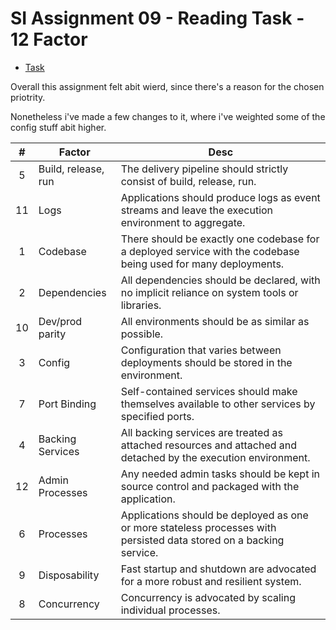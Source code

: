 # SI Assignment 09 - Reading Task - 12 Factor
 - [Task](https://datsoftlyngby.github.io/soft2020fall/resources/80748096-A9-12-Factor-App.pdf)


Overall this assignment felt abit wierd, since there's a reason for the chosen priotrity.

Nonetheless i've made a few changes to it, where i've weighted some of the config stuff abit higher.


|#|Factor|Desc|
|:-:|-|-|
| 5 | Build, release, run | The delivery pipeline should strictly consist of build, release, run.  |
| 11 | Logs |  Applications should produce logs as event streams and leave the execution environment to aggregate. |
| 1 | Codebase | There should be exactly one codebase for a deployed service with the codebase being used for many deployments. |
| 2 | Dependencies | All dependencies should be declared, with no implicit reliance on system tools or libraries. |
| 10 | Dev/prod parity | All environments should be as similar as possible. |
| 3 | Config | Configuration that varies between deployments should be stored in the environment. |
| 7 | Port Binding | 	Self-contained services should make themselves available to other services by specified ports. |
| 4 | Backing Services | All backing services are treated as attached resources and attached and detached by the execution environment. |
| 12 | Admin Processes | Any needed admin tasks should be kept in source control and packaged with the application. |
| 6 | Processes | Applications should be deployed as one or more stateless processes with persisted data stored on a backing service. |
| 9 | Disposability | Fast startup and shutdown are advocated for a more robust and resilient system. |
| 8 | Concurrency | Concurrency is advocated by scaling individual processes. |




 

 

 




 

 

 

 

 


 